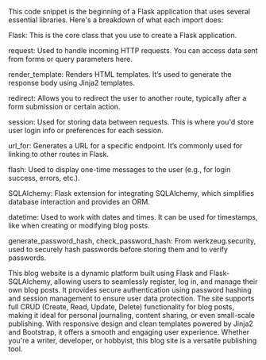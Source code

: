 This code snippet is the beginning of a Flask application that uses several essential libraries. Here's a breakdown of what each import does:

Flask: This is the core class that you use to create a Flask application.

request: Used to handle incoming HTTP requests. You can access data sent from forms or query parameters here.

render_template: Renders HTML templates. It’s used to generate the response body using Jinja2 templates.

redirect: Allows you to redirect the user to another route, typically after a form submission or certain action.

session: Used for storing data between requests. This is where you'd store user login info or preferences for each session.

url_for: Generates a URL for a specific endpoint. It’s commonly used for linking to other routes in Flask.

flash: Used to display one-time messages to the user (e.g., for login success, errors, etc.).

SQLAlchemy: Flask extension for integrating SQLAlchemy, which simplifies database interaction and provides an ORM.

datetime: Used to work with dates and times. It can be used for timestamps, like when creating or modifying blog posts.

generate_password_hash, check_password_hash: From werkzeug.security, used to securely hash passwords before storing them and to verify passwords.

This blog website is a dynamic platform built using Flask and Flask-SQLAlchemy, allowing users to seamlessly register, log in, and manage their own blog posts. It provides secure authentication using password hashing and session management to ensure user data protection. The site supports full CRUD (Create, Read, Update, Delete) functionality for blog posts, making it ideal for personal journaling, content sharing, or even small-scale publishing. With responsive design and clean templates powered by Jinja2 and Bootstrap, it offers a smooth and engaging user experience. Whether you're a writer, developer, or hobbyist, this blog site is a versatile publishing tool.